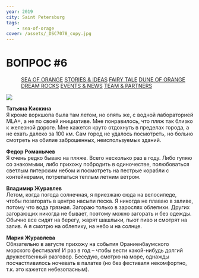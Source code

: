 ```yaml
---
year: 2019
city: Saint Petersburg
tags:
    - sea-of-orage
cover: /assets/_DSC7078_copy.jpg
---
```


# ВОПРОС #6

<Menu>
<a href="/sea-of-orange">SEA OF ORANGE</a>
<a href="/sea-of-orange/stories-and-ideas">STORIES & IDEAS</a>
<a href="/sea-of-orange/fairytale">FAIRY TALE</a>
<a href="/sea-of-orange/dune-of-orange">DUNE OF ORANGE</a>
<a href="/sea-of-orange/dreamrocks">DREAM ROCKS</a>
<a href="/sea-of-orange/events-and-news">EVENTS & NEWS</a>
<a href="/sea-of-orange/team-and-partners">TEAM & PARTNERS</a>
</Menu>

![](/assets/sea-of-orange/questions_12.jpg)

**Татьяна Кискина**<br/>
Я кроме воркшопа была там летом, но опять же, с водной лабораторией MLA+, а не по своей инициативе. Мне понравилось, что пляж так близко к железной дороге. Мне кажется круто отдохнуть в пределах города, а не ехать далеко за 100 км. Сам город не удалось посмотреть, но больно смотреть на обилие заброшенных, неиспользуемых зданий.

**Федор Романычев**<br/>
Я очень редко бываю на пляже. Всего несколько раз в году. Либо гуляю со знакомыми, либо прихожу побродить в одиночестве, полюбоваться светлым питерским небом и посмотреть на пестрые корабли с контейнерами, потрепаться теплым летним ветром.

**Владимир Журавлев**<br/>
Летом, когда погода солнечная, я приезжаю сюда на велосипеде, чтобы позагорать в центре насыпи песка. Я никогда не плаваю в заливе, потому что вода грязная. Загораю только в зарослях облепихи. Других загорающих никогда не бывает, поэтому можно загорать и без одежды. Обычно все сидят на берегу, жарят шашлыки, пьют пиво и смотрят на залив. А я смотрю на облепиху, на небо и на солнце.

**Мария Журавлева**<br/>
Обязательно в августе прихожу на события Ораниенбаумского морского фестиваля! И раз в год – чтобы вести какой-нибудь долгий дружественный разговор. Беседую, смотрю на море, однажды посчастливилось ночевать в палатке (но без фестиваля некомфортно, т.к. это кажется небезопасным).
